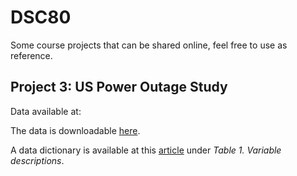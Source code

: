 # DSC80
Some course projects that can be shared online, feel free to use as reference. 


## Project 3: US Power Outage Study

Data available at: 

The data is downloadable [here](https://engineering.purdue.edu/LASCI/research-data/outages/outagerisks).

A data dictionary is available at this [article](https://www.sciencedirect.com/science/article/pii/S2352340918307182) under *Table 1. Variable descriptions*.
